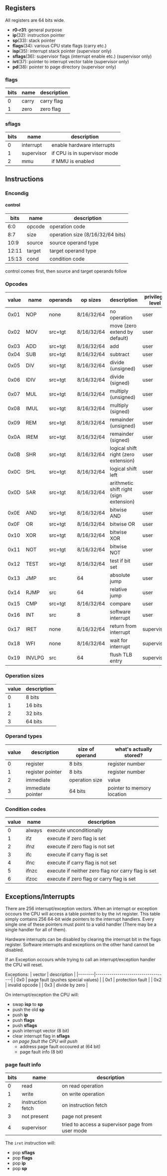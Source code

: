 ## Registers

All registers are 64 bits wide.
- **r0-r31**: general purpose
- **ip**(32): instruction pointer
- **sp**(33): stack pointer
- **flags**(34): various CPU state flags (carry etc.)
- **isp**(35): interrupt stack pointer (supervisor only)
- **sflags**(36): supervisor flags (interrupt enable etc.) (supervisor only)
- **ivt**(37): pointer to interrupt vector table (supervisor only)
- **pd**(38): pointer to page directory (supervisor only)


### flags
| bits | name  | description |
|------|-------|-------------|
| 0    | carry | carry flag  |
| 1    | zero  | zero flag   |

### sflags
| bits | name       | description                  |
|------|------------|------------------------------|
| 0    | interrupt  | enable hardware interrupts   |
| 1    | supervisor | if CPU is in supervisor mode |
| 2    | mmu        | if MMU is enabled            |


## Instructions

### Encondig

#### control
| bits  | name   | description                      |
|-------|--------|----------------------------------|
| 6:0   | opcode | operation code                   |
| 8:7   | size   | operation size (8/16/32/64 bits) |
| 10:9  | source | source operand type              |
| 12:11 | target | target operand type              |
| 15:13 | cond   | condition code                   |

control comes first, then source and target operands follow


### Opcodes

| value | name   | operands | op sizes   | description                             | privilege level |
|-------|--------|----------|------------|-----------------------------------------|-----------------|
| 0x01  | NOP    | none     | 8/16/32/64 | no operation                            | user            |
| 0x02  | MOV    | src+tgt  | 8/16/32/64 | move (zero extend by default)           | user            |
| 0x03  | ADD    | src+tgt  | 8/16/32/64 | add                                     | user            |
| 0x04  | SUB    | src+tgt  | 8/16/32/64 | subtract                                | user            |
| 0x05  | DIV    | src+tgt  | 8/16/32/64 | divide (unsigned)                       | user            |
| 0x06  | IDIV   | src+tgt  | 8/16/32/64 | divide (signed)                         | user            |
| 0x07  | MUL    | src+tgt  | 8/16/32/64 | multiply (unsigned)                     | user            |
| 0x08  | IMUL   | src+tgt  | 8/16/32/64 | multiply (signed)                       | user            |
| 0x09  | REM    | src+tgt  | 8/16/32/64 | remainder (unsigned)                    | user            |
| 0x0A  | IREM   | src+tgt  | 8/16/32/64 | remainder (signed)                      | user            |
| 0x0B  | SHR    | src+tgt  | 8/16/32/64 | logical shift right (zero extension)    | user            |
| 0x0C  | SHL    | src+tgt  | 8/16/32/64 | logical shift left                      | user            |
| 0x0D  | SAR    | src+tgt  | 8/16/32/64 | arithmetic shift right (sign extension) | user            |
| 0x0E  | AND    | src+tgt  | 8/16/32/64 | bitwise AND                             | user            |
| 0x0F  | OR     | src+tgt  | 8/16/32/64 | bitwise OR                              | user            |
| 0x10  | XOR    | src+tgt  | 8/16/32/64 | bitwise XOR                             | user            |
| 0x11  | NOT    | src+tgt  | 8/16/32/64 | bitwise NOT                             | user            |
| 0x12  | TEST   | src+tgt  | 8/16/32/64 | test if bit set                         | user            |
| 0x13  | JMP    | src      | 64         | absolute jump                           | user            |
| 0x14  | RJMP   | src      | 64         | relative jump                           | user            |
| 0x15  | CMP    | src+tgt  | 8/16/32/64 | compare                                 | user            |
| 0x16  | INT    | src      | 8          | software interrupt                      | user            |
| 0x17  | IRET   | none     | 8/16/32/64 | return from interrupt                   | supervisor      |
| 0x18  | WFI    | none     | 8/16/32/64 | wait for interrupt                      | supervisor      |
| 0x19  | INVLPG | src      | 64         | flush TLB entry                         | supervisor      |


### Operation sizes

| value | description |
|-------|-------------|
| 0     | 8 bits      |
| 1     | 16 bits     |
| 2     | 32 bits     |
| 3     | 64 bits     |


### Operand types

| value | description       | size of operand | what's actually stored?    |
|-------|-------------------|-----------------|----------------------------|
| 0     | register          | 8 bits          | register number            |
| 1     | register pointer  | 8 bits          | register number            |
| 2     | immediate         | operation size  | value                      |
| 3     | immediate pointer | 64 bits         | pointer to memory location |


### Condition codes

| value | name   | description                                        |
|-------|--------|----------------------------------------------------|
| 0     | always | execute unconditionally                            |
| 1     | ifz    | execute if zero flag is set                        |
| 2     | ifnz   | execute if zero flag is not set                    |
| 3     | ifc    | execute if carry flag is set                       |
| 4     | ifnc   | execute if carry flag is not set                   |
| 5     | ifnzc  | execute if neither zero flag nor carry flag is set |
| 6     | ifzoc  | execute if zero flag or carry flag is set          |


## Exceptions/Interrupts

There are 256 interrupt/exception vectors. When an interrupt or exception occours the CPU will access a table pointed to by the ivt register. This table simply contains 256 64-bit wide pointers to the interrupt handlers. Every single one of these pointers must point to a valid handler (There may be a single handler for all of them).

Hardware interrupts can be disabled by clearing the interrupt bit in the flags register. Software interrupts and exceptions on the other hand cannot be disabled.

If an Exception occours while trying to call an interrupt/exception handler the CPU will reset.

Exceptions:
| vector | description                        |
|--------|------------------------------------|
| 0x0    | page fault (pushes special values) |
| 0x1    | protection fault                   |
| 0x2    | invalid opcode                     |
| 0x3    | divide by zero                     |

On interrupt/exception the CPU will:
- swap **isp** to **sp**
- push the old **sp**
- push **ip**
- push **flags**
- push **sflags**
- push interrupt vector (8 bit)
- clear interrupt flag in **sflags**
- *on page fault the CPU will push*
  - address page fault occoured at (64 bit)
  - page fault info (8 bit)

### page fault info
| bits | name              | description                                      |
|------|-------------------|--------------------------------------------------|
| 0    | read              | on read operation                                |
| 1    | write             | on write operation                               |
| 2    | instruction fetch | on instruction fetch                             |
| 3    | not present       | page not present                                 |
| 4    | supervisor        | tried to access a supervisor page from user mode |

The `iret` instruction will:
- pop **sflags**
- pop **flags**
- pop **ip**
- pop **sp**
